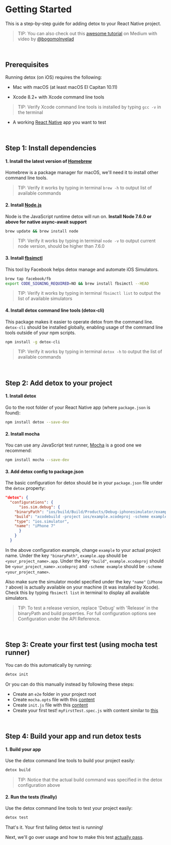 # Getting Started

This is a step-by-step guide for adding detox to your React Native project.

> TIP: You can also check out this [awesome tutorial](https://medium.com/@bogomolnyelad/how-to-test-your-react-native-app-like-a-real-user-ecfc72e9b6bc) on Medium with video by [@bogomolnyelad](https://medium.com/@bogomolnyelad)

<br>

## Prerequisites

Running detox (on iOS) requires the following:

* Mac with macOS (at least macOS El Capitan 10.11)

* Xcode 8.2+ with Xcode command line tools
> TIP: Verify Xcode command line tools is installed by typing `gcc -v` in the terminal

* A working [React Native](https://facebook.github.io/react-native/docs/getting-started.html) app you want to test

<br>

## Step 1: Install dependencies

#### 1. Install the latest version of [Homebrew](http://brew.sh)

Homebrew is a package manager for macOS, we'll need it to install other command line tools.

> TIP: Verify it works by typing in terminal `brew -h` to output list of available commands

#### 2. Install [Node.js](https://nodejs.org/en/)

Node is the JavaScript runtime detox will run on. **Install Node 7.6.0 or above for native async-await support**
	
 ```sh
 brew update && brew install node 
 ```

> TIP: Verify it works by typing in terminal `node -v` to output current node version, should be higher than 7.6.0

#### 3. Install [fbsimctl](https://github.com/facebook/FBSimulatorControl/tree/master/fbsimctl)

This tool by Facebook helps detox manage and automate iOS Simulators.

 ```sh 
 brew tap facebook/fb
 export CODE_SIGNING_REQUIRED=NO && brew install fbsimctl --HEAD
 ```
	 
> TIP: Verify it works by typing in terminal `fbsimctl list` to output the list of available simulators
	 
#### 4. Install detox command line tools (detox-cli)

This package makes it easier to operate detox from the command line. `detox-cli` should be installed globally, enabling usage of the command line tools outside of your npm scripts.

  ```sh
  npm install -g detox-cli
  ```
> TIP: Verify it works by typing in terminal `detox -h` to output the list of available commands

<br>

## Step 2: Add detox to your project

#### 1. Install detox

Go to the root folder of your React Native app (where `package.json` is found):

```sh
npm install detox --save-dev
```

#### 2. Install mocha

You can use any JavaScript test runner, [Mocha](https://mochajs.org/) is a good one we recommend:

```sh
npm install mocha --save-dev
``` 

#### 3. Add detox config to package.json

The basic configuration for detox should be in your `package.json` file under the `detox` property:
	
```json
"detox": {
  "configurations": {
      "ios.sim.debug": {
	"binaryPath": "ios/build/Build/Products/Debug-iphonesimulator/example.app",
	"build": "xcodebuild -project ios/example.xcodeproj -scheme example -configuration Debug -sdk iphonesimulator -derivedDataPath ios/build",
	"type": "ios.simulator",
	"name": "iPhone 7"
      }
    } 
  }
```
	
In the above configuration example, change `example` to your actual project name. Under the key `"binaryPath"`, `example.app` should be `<your_project_name>.app`. Under the key `"build"`, `example.xcodeproj` should be `<your_project_name>.xcodeproj` and `-scheme example` should be `-scheme <your_project_name>`.

Also make sure the simulator model specified under the key `"name"` (`iPhone 7` above) is actually available on your machine (it was installed by Xcode). Check this by typing `fbsimctl list` in terminal to display all available simulators.

> TIP: To test a release version, replace 'Debug' with 'Release' in the binaryPath and build properties. For full configuration options see Configuration under the API Reference.

<br>

## Step 3: Create your first test (using mocha test runner)

You can do this automatically by running:

```sh
detox init
```

Or you can do this manually instead by following these steps:

* Create an `e2e` folder in your project root
* Create `mocha.opts` file with this [content](/examples/demo-react-native/e2e/mocha.opts)
* Create `init.js` file with this [content](/examples/demo-react-native/e2e/init.js)
* Create your first test! `myFirstTest.spec.js` with content similar to [this](/examples/demo-react-native/e2e/example.spec.js)

<br>

## Step 4: Build your app and run detox tests

#### 1. Build your app

Use the detox command line tools to build your project easily:

```sh
detox build
```

> TIP: Notice that the actual build command was specified in the detox configuration above

#### 2. Run the tests (finally)

Use the detox command line tools to test your project easily:

```sh
detox test
```

That's it. Your first failing detox test is running! 

Next, we'll go over usage and how to make this test [actually pass](Introduction.WritingFirstTest.md).
